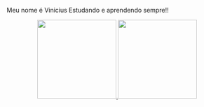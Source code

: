 Meu nome é Vinicius 
Estudando e aprendendo sempre!!


<div align="center">
  <a href="https://github.com/viniciuspavan">
  <img height="180em" src="https://github-readme-stats.vercel.app/api?username=viniciuspavan&show_icons=true&theme=dracula&include_all_commits=true&count_private=true"/>
  <img height="180em" src="https://github-readme-stats.vercel.app/api/top-langs/?username=viniciuspavan&layout=compact&langs_count=7&theme=dracula"/>
</div>
